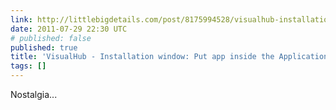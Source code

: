 ```yaml
---
link: http://littlebigdetails.com/post/8175994528/visualhub-installation-window-put-app-inside
date: 2011-07-29 22:30 UTC
# published: false
published: true
title: 'VisualHub - Installation window: Put app inside the Applications...'
tags: []
---
```


Nostalgia...
